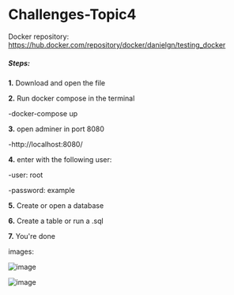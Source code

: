 # Challenges-Topic4

Docker repository: https://hub.docker.com/repository/docker/danielgn/testing_docker

##### Steps:

**1.** Download and open the file

**2.** Run docker compose in the terminal

-docker-compose up

**3.** open adminer in port 8080

-http://localhost:8080/

**4.** enter with the following user:

-user: root

-password: example

**5.** Create or open a database

**6.** Create a table or run a .sql

**7.** You're done


images:

![image](https://user-images.githubusercontent.com/97767608/155023381-27a76c40-2278-4fc0-b7e7-72a2f3202664.png)

![image](https://user-images.githubusercontent.com/97767608/155023434-cf2c2c7c-22c5-46da-b41e-fdbbbf4bef20.png)

